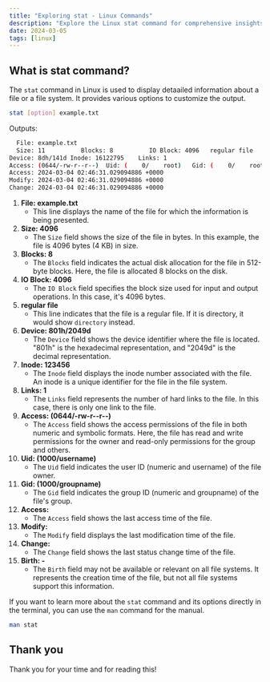 ```yaml
---
title: "Exploring stat - Linux Commands"
description: "Explore the Linux stat command for comprehensive insights: View detailed file information, sizes, permissions, and file system status effortlessly."
date: 2024-03-05
tags: [linux]
---
```


## What is stat command?

The `stat` command in Linux is used to display detaailed information about a file or a file system. It provides various options to customize the output.

```bash
stat [option] example.txt
```

Outputs:

```bash
  File: example.txt
  Size: 11          Blocks: 8          IO Block: 4096   regular file
Device: 8dh/141d Inode: 16122795    Links: 1
Access: (0644/-rw-r--r--)  Uid: (    0/    root)   Gid: (    0/    root)
Access: 2024-03-04 02:46:31.029094886 +0000
Modify: 2024-03-04 02:46:31.029094886 +0000
Change: 2024-03-04 02:46:31.029094886 +0000
```

1. **File: example.txt**
   - This line displays the name of the file for which the information is being presented.
2. **Size: 4096**
   - The `Size` field shows the size of the file in bytes. In this example, the file is 4096 bytes (4 KB) in size.
3. **Blocks: 8**
   - The `Blocks` field indicates the actual disk allocation for the file in 512-byte blocks. Here, the file is allocated 8 blocks on the disk.
4. **IO Block: 4096**
   - The `IO Block` field specifies the block size used for input and output operations. In this case, it's 4096 bytes.
5. **regular file**
   - This line indicates that the file is a regular file. If it is directory, it would show `directory` instead.
6. **Device: 801h/2049d**
   - The `Device` field shows the device identifier where the file is located. "801h" is the hexadecimal representation, and "2049d" is the decimal representation.
7. **Inode: 123456**
   - The `Inode` field displays the inode number associated with the file. An inode is a unique identifier for the file in the file system.
8. **Links: 1**
   - The `Links` field represents the number of hard links to the file. In this case, there is only one link to the file.
9. **Access: (0644/-rw-r--r--)**
   - The `Access` field shows the access permissions of the file in both numeric and symbolic formats. Here, the file has read and write permissions for the owner and read-only permissions for the group and others.
10. **Uid: (1000/username)**
    - The `Uid` field indicates the user ID (numeric and username) of the file owner.
11. **Gid: (1000/groupname)**
    - The `Gid` field indicates the group ID (numeric and groupname) of the file's group.
12. **Access:**
    - The `Access` field shows the last access time of the file.
13. **Modify:**
    - The `Modify` field displays the last modification time of the file.
14. **Change:**
    - The `Change` field shows the last status change time of the file.
15. **Birth: -**
    - The `Birth` field may not be available or relevant on all file systems. It represents the creation time of the file, but not all file systems support this information.

If you want to learn more about the `stat` command and its options directly in the terminal, you can use the `man` command for the manual.

```bash
man stat
```

## Thank you

Thank you for your time and for reading this!
